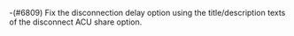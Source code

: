 -(#6809) Fix the disconnection delay option using the title/description texts of the disconnect ACU share option.
